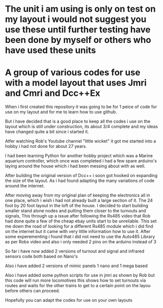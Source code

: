 # The unit i am using is only on test on my layout i would not suggest you use these until further testing have been done by myself or others who have used these units 


# A group of various codes for use with a  model layout that uses Jmri and Cmri and Dcc++Ex
When i first created this repository it was going to be for 1 peice of code for use on my layout 
and for me to learn how to use github.

But i have decided that is a good place to keep all the codes i use on the layout which is still
under construction, its about 3/4 complete and my ideas have changed quite a bit since i started it.

Atfer watching Rob's Youtube channel "little wicket" it got me started into a hobby i had not 
done for about 27 years.

I had been learning Python for another hobby project which was a Marine aquarium controller, which once
was completed i had a few spare arduino's laying around the house which i had been messing about with as well.

After building the original version of Dcc++ i soon got hooked on expanding the size of the layout. As i had found
adapting the many variations of code around the internet.

After moving away from my original plan of keeping the electronics all in one place, which i wish i had not already built 
a large section of it. The 24 foot by 20 foot layout in the loft of the house. I decided to start building smaller stand 
alone nodes and putting them closer to the turnouts and signals, This through up a issue after following the Rs485 video 
that Rob had done quite a few of the cheap ebay units start to be unreliable. This set me down the road of looking for a 
different Rs485 module which i did find on the internet but it came with very little information how to use it. 
After some experementing i found that i did not need to use the Auto485 Library as per Robs video and also i only
needed 2 pins on the arduino instead of 3

So far i have now added 2 versions of turnout and signal and infrared sensors code both based on Nano's

Also i have added 2 versions of mimic panels 1 nano and 1 mega based

Also i have added some python scripts for use in jmri as shown by Rob but this code will run more locomotives
this shows how to set turnouts via routes and waits for the other trains to get to a certain point on the layou before
others can proceed.

Hopefully you can adapt the codes for use on your own layouts


